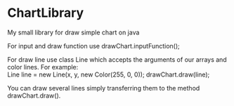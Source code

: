 # ChartLibrary
My small library for draw simple chart on java

For input and draw function use drawChart.inputFunction();

For draw line use class Line which accepts the arguments of our arrays and color lines.
For example:<br>
  Line line = new Line(x, y, new Color(255, 0, 0));
  drawChart.draw(line);
  
You can draw several lines simply transferring them to the method drawChart.draw().



